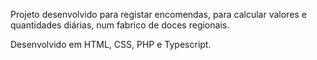 Projeto desenvolvido para registar encomendas, para calcular valores e quantidades diárias, num fabrico de doces regionais.

Desenvolvido em HTML, CSS, PHP e Typescript.
